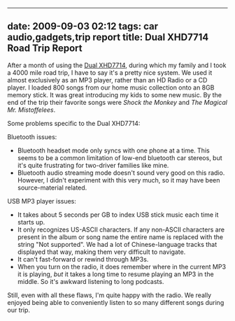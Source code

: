 
---
date: 2009-09-03 02:12
tags: car audio,gadgets,trip report
title: Dual XHD7714 Road Trip Report
---

After a month of using the [Dual XHD7714](https://jackpal.github.io/posts/2009/07/Too_Many_Words_about_Car_Stereos/),
during which my family and I took a 4000 mile road trip, I have
to say it's a pretty nice system. We used it almost exclusively as an MP3
player, rather than an HD Radio or a CD player. I loaded 800 songs from our
home music collection onto an 8GB memory stick. It was great introducing my
kids to some new music. By the end of the trip their favorite songs were
_Shock the Monkey_ and _The Magical Mr. Mistoffelees_.

Some problems specific to the Dual XHD7714:

Bluetooth issues:

* Bluetooth headset mode only syncs with one phone at a time. This seems to be a common limitation of low-end bluetooth car stereos, but it's quite frustrating for two-driver families like mine.
* Bluetooth audio streaming mode doesn't sound very good on this radio. However, I didn't experiment with this very much, so it may have been source-material related.

USB MP3 player issues:

* It takes about 5 seconds per GB to index USB stick music each time it starts up.
* It only recognizes US-ASCII characters. If any non-ASCII characters are present in the album or song name the entire name is replaced with the string "Not supported". We had a lot of Chinese-language tracks that displayed that way, making them very difficult to navigate.
* It can't fast-forward or rewind through MP3s.
* When you turn on the radio, it does remember where in the current MP3 it is playing, _but_ it takes a long time to resume playing an MP3 in the middle. So it's awkward listening to long podcasts.

Still, even with all these flaws, I'm quite happy with the radio. We really
enjoyed being able to conveniently listen to so many different songs during
our trip.
